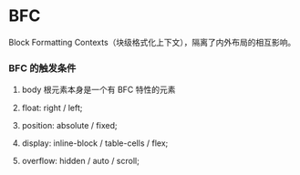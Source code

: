 # BFC

Block Formatting Contexts（块级格式化上下文），隔离了内外布局的相互影响。

### BFC 的触发条件

1. body 根元素本身是一个有 BFC 特性的元素

2. float: right / left;

3. position: absolute / fixed;

4. display: inline-block / table-cells / flex;

5. overflow: hidden / auto / scroll;
